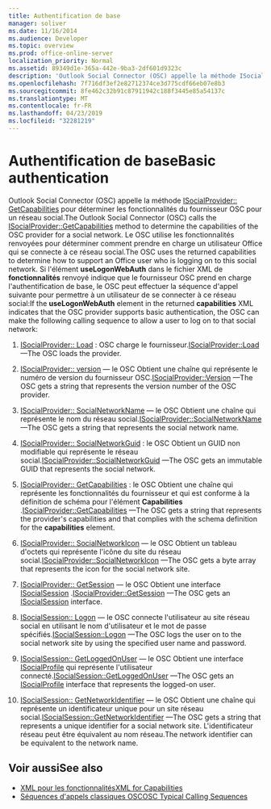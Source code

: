 ```yaml
---
title: Authentification de base
manager: soliver
ms.date: 11/16/2014
ms.audience: Developer
ms.topic: overview
ms.prod: office-online-server
localization_priority: Normal
ms.assetid: 89349d1e-365a-442e-9ba3-2df601d9323c
description: 'Outlook Social Connector (OSC) appelle la méthode ISocialProvider:: GetCapabilities pour déterminer les fonctionnalités du fournisseur OSC pour un réseau social.'
ms.openlocfilehash: 7f716df3ef2e82712374ce3d775cdf66eb07e8b3
ms.sourcegitcommit: 8fe462c32b91c87911942c188f3445e85a54137c
ms.translationtype: MT
ms.contentlocale: fr-FR
ms.lasthandoff: 04/23/2019
ms.locfileid: "32281219"
---
```

# <a name="basic-authentication"></a><span data-ttu-id="6f569-103">Authentification de base</span><span class="sxs-lookup"><span data-stu-id="6f569-103">Basic authentication</span></span>

<span data-ttu-id="6f569-104">Outlook Social Connector (OSC) appelle la méthode [ISocialProvider:: GetCapabilities](isocialprovider-getcapabilities.md) pour déterminer les fonctionnalités du fournisseur OSC pour un réseau social.</span><span class="sxs-lookup"><span data-stu-id="6f569-104">The Outlook Social Connector (OSC) calls the [ISocialProvider::GetCapabilities](isocialprovider-getcapabilities.md) method to determine the capabilities of the OSC provider for a social network.</span></span> <span data-ttu-id="6f569-105">Le OSC utilise les fonctionnalités renvoyées pour déterminer comment prendre en charge un utilisateur Office qui se connecte à ce réseau social.</span><span class="sxs-lookup"><span data-stu-id="6f569-105">The OSC uses the returned capabilities to determine how to support an Office user who is logging on to this social network.</span></span> <span data-ttu-id="6f569-106">Si l'élément **useLogonWebAuth** dans le fichier XML de **fonctionnalités** renvoyé indique que le fournisseur OSC prend en charge l'authentification de base, le OSC peut effectuer la séquence d'appel suivante pour permettre à un utilisateur de se connecter à ce réseau social:</span><span class="sxs-lookup"><span data-stu-id="6f569-106">If the **useLogonWebAuth** element in the returned **capabilities** XML indicates that the OSC provider supports basic authentication, the OSC can make the following calling sequence to allow a user to log on to that social network:</span></span> 
  
1. <span data-ttu-id="6f569-107">[ISocialProvider:: Load](isocialprovider-load.md) : OSC charge le fournisseur.</span><span class="sxs-lookup"><span data-stu-id="6f569-107">[ISocialProvider::Load](isocialprovider-load.md) —The OSC loads the provider.</span></span> 
    
2. <span data-ttu-id="6f569-108">[ISocialProvider:: version](isocialprovider-version.md) — le OSC Obtient une chaîne qui représente le numéro de version du fournisseur OSC.</span><span class="sxs-lookup"><span data-stu-id="6f569-108">[ISocialProvider::Version](isocialprovider-version.md) —The OSC gets a string that represents the version number of the OSC provider.</span></span> 
    
3. <span data-ttu-id="6f569-109">[ISocialProvider:: SocialNetworkName](isocialprovider-socialnetworkname.md) — le OSC Obtient une chaîne qui représente le nom du réseau social.</span><span class="sxs-lookup"><span data-stu-id="6f569-109">[ISocialProvider::SocialNetworkName](isocialprovider-socialnetworkname.md) —The OSC gets a string that represents the social network name.</span></span> 
    
4. <span data-ttu-id="6f569-110">[ISocialProvider:: SocialNetworkGuid](isocialprovider-socialnetworkguid.md) : le OSC Obtient un GUID non modifiable qui représente le réseau social.</span><span class="sxs-lookup"><span data-stu-id="6f569-110">[ISocialProvider::SocialNetworkGuid](isocialprovider-socialnetworkguid.md) —The OSC gets an immutable GUID that represents the social network.</span></span> 
    
5. <span data-ttu-id="6f569-111">[ISocialProvider:: GetCapabilities](isocialprovider-getcapabilities.md) : le OSC Obtient une chaîne qui représente les fonctionnalités du fournisseur et qui est conforme à la définition de schéma pour l'élément **Capabilities** .</span><span class="sxs-lookup"><span data-stu-id="6f569-111">[ISocialProvider::GetCapabilities](isocialprovider-getcapabilities.md) —The OSC gets a string that represents the provider's capabilities and that complies with the schema definition for the **capabilities** element.</span></span> 
    
6. <span data-ttu-id="6f569-112">[ISocialProvider:: SocialNetworkIcon](isocialprovider-socialnetworkicon.md) — le OSC Obtient un tableau d'octets qui représente l'icône du site du réseau social.</span><span class="sxs-lookup"><span data-stu-id="6f569-112">[ISocialProvider::SocialNetworkIcon](isocialprovider-socialnetworkicon.md) —The OSC gets a byte array that represents the icon for the social network site.</span></span> 
    
7. <span data-ttu-id="6f569-113">[ISocialProvider:: GetSession](isocialprovider-getsession.md) — le OSC Obtient une interface [ISocialSession](isocialsessioniunknown.md) .</span><span class="sxs-lookup"><span data-stu-id="6f569-113">[ISocialProvider::GetSession](isocialprovider-getsession.md) —The OSC gets an [ISocialSession](isocialsessioniunknown.md) interface.</span></span> 
    
8. <span data-ttu-id="6f569-114">[ISocialSession:: Logon](isocialsession-logon.md) — le OSC connecte l'utilisateur au site réseau social en utilisant le nom d'utilisateur et le mot de passe spécifiés.</span><span class="sxs-lookup"><span data-stu-id="6f569-114">[ISocialSession::Logon](isocialsession-logon.md) —The OSC logs the user on to the social network site by using the specified user name and password.</span></span> 
    
9. <span data-ttu-id="6f569-115">[ISocialSession:: GetLoggedOnUser](isocialsession-getloggedonuser.md) — le OSC Obtient une interface [ISocialProfile](isocialprovideriunknown.md) qui représente l'utilisateur connecté.</span><span class="sxs-lookup"><span data-stu-id="6f569-115">[ISocialSession::GetLoggedOnUser](isocialsession-getloggedonuser.md) —The OSC gets an [ISocialProfile](isocialprovideriunknown.md) interface that represents the logged-on user.</span></span> 
    
10. <span data-ttu-id="6f569-116">[ISocialSession:: GetNetworkIdentifier](isocialsession-getnetworkidentifier.md) — le OSC Obtient une chaîne qui représente un identificateur unique pour un site réseau social.</span><span class="sxs-lookup"><span data-stu-id="6f569-116">[ISocialSession::GetNetworkIdentifier](isocialsession-getnetworkidentifier.md) —The OSC gets a string that represents a unique identifier for a social network site.</span></span> <span data-ttu-id="6f569-117">L'identificateur réseau peut être équivalent au nom réseau.</span><span class="sxs-lookup"><span data-stu-id="6f569-117">The network identifier can be equivalent to the network name.</span></span> 
    
## <a name="see-also"></a><span data-ttu-id="6f569-118">Voir aussi</span><span class="sxs-lookup"><span data-stu-id="6f569-118">See also</span></span>

- [<span data-ttu-id="6f569-119">XML pour les fonctionnalités</span><span class="sxs-lookup"><span data-stu-id="6f569-119">XML for Capabilities</span></span>](xml-for-capabilities.md)
- [<span data-ttu-id="6f569-120">Séquences d'appels classiques OSC</span><span class="sxs-lookup"><span data-stu-id="6f569-120">OSC Typical Calling Sequences</span></span>](osc-typical-calling-sequences.md)

